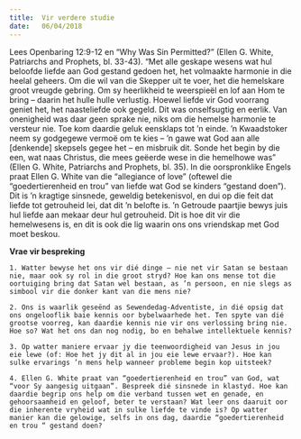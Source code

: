 ```yaml
---
title:  Vir verdere studie
date:   06/04/2018
---
```


Lees Openbaring 12:9-12 en “Why Was Sin Permitted?” (Ellen G. White, Patriarchs and Prophets, bl. 33-43). “Met alle geskape wesens wat hul beloofde liefde aan God gestand gedoen het, het volmaakte harmonie in die heelal geheers. Om die wil van die Skepper uit te voer, het die hemelskare groot vreugde gebring. Om sy heerlikheid te weerspieël en lof aan Hom te bring – daarin het hulle hulle verlustig. Hoewel liefde vir God voorrang geniet het, het naasteliefde ook gegeld. Dit was onselfsugtig en eerlik. Van onenigheid was daar geen sprake nie, niks om die hemelse harmonie te versteur nie. Toe kom daardie geluk eensklaps tot ’n einde. ’n Kwaadstoker neem sy godgegewe vermoë om te kies – ’n gawe wat God aan alle [denkende] skepsels gegee het – en misbruik dit. Sonde het begin by die een, wat naas Christus, die mees geëerde wese in die hemelhowe was” (Ellen G. White, Patriarchs and Prophets, bl. 35). In die oorspronklike Engels praat Ellen G. White van die “allegiance of love” (oftewel die “goedertierenheid en trou” van liefde wat God se kinders “gestand doen”). Dit is ’n kragtige sinsnede, geweldig betekenisvol, en dui op die feit dat liefde tot getrouheid lei, dat dit ’n belofte is. ’n Getroude paartjie bewys juis hul liefde aan mekaar deur hul getrouheid. Dit is hoe dit vir die hemelwesens is, en dit is ook die lig waarin ons ons vriendskap met God moet beskou. 

**Vrae vir bespreking** 

`1. Watter bewyse het ons vir dié dinge – nie net vir Satan se bestaan nie, maar ook sy rol in die groot stryd? Hoe kan ons mense tot die oortuiging bring dat Satan wel bestaan, as ’n persoon, en nie slegs as simbool vir die donker kant van die mens nie?` 

`2. Ons is waarlik geseënd as Sewendedag-Adventiste, in dié opsig dat ons ongelooflik baie kennis oor bybelwaarhede het. Ten spyte van dié grootse voorreg, kan daardie kennis nie vir ons verlossing bring nie. Hoe so? Wat het ons dan nog nodig, bo en behalwe intellektuele kennis?` 

`3. Op watter maniere ervaar jy die teenwoordigheid van Jesus in jou eie lewe (of: Hoe het jy dit al in jou eie lewe ervaar?). Hoe kan sulke ervarings ’n mens help wanneer probleme begin kop uitsteek?` 

`4. Ellen G. White praat van “goedertierenheid en trou” van God, wat “voor Sy aangesig uitgaan”. Bespreek dié sinsnede in klastyd. Hoe kan daardie begrip ons help om die verband tussen wet en genade, en gehoorsaamheid en geloof, beter te verstaan? Wat leer ons daaruit oor die inherente vryheid wat in sulke liefde te vinde is? Op watter manier kan die gelowige, selfs in ons dag, daardie “goedertierenheid en trou “ gestand doen?` 